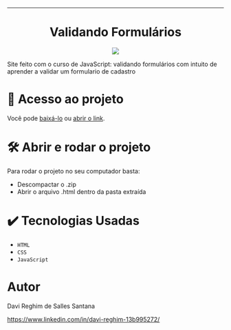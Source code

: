 
<hr>

<h1 align= "center">Validando Formulários</h1>
<p align="center">
  <img src="https://img.shields.io/badge/STATUS-FINALIZADO-green">
</p>
Site feito com o curso de JavaScript: validando formulários com intuito de aprender a validar um formulario de cadastro

# 📁 Acesso ao projeto

Você pode <a href="https://github.com/DaviRSS1/validacao-formulario/archive/refs/heads/main.zip" target="_blank">baixá-lo</a> ou <a href="https://validacao-formulario-pink.vercel.app/" target="_blank">abrir o link</a>.

# 🛠️ Abrir e rodar o projeto

Para rodar o projeto no seu computador basta:
+ Descompactar o .zip
+ Abrir o arquivo .html dentro da pasta extraída

# ✔️ Tecnologias Usadas

- ``HTML``
- ``CSS``
- ``JavaScript`` 

# Autor

Davi Reghim de Salles Santana

https://www.linkedin.com/in/davi-reghim-13b995272/
